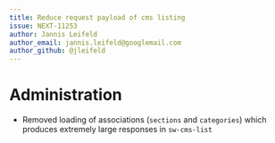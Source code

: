 ```yaml
---
title: Reduce request payload of cms listing
issue: NEXT-11253
author: Jannis Leifeld
author_email: jannis.leifeld@googlemail.com 
author_github: @jleifeld
---
```

# Administration
* Removed loading of associations (`sections` and `categories`) which produces extremely large responses in `sw-cms-list`
